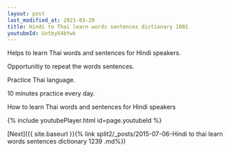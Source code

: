 ```yaml
---
layout: post
last_modified_at: 2021-03-29
title: Hindi to Thai learn words sentences dictionary 1001 
youtubeId: UvtbyX4bYwk
---
```

 
 
Helps to learn Thai words and sentences for Hindi speakers.

Opportunitiy to repeat the words sentences. 

Practice Thai language. 
 
10 minutes practice every day. 
 
How to learn Thai words and sentences for Hindi speakers 
 
{% include youtubePlayer.html id=page.youtubeId %}
 
 
[Next]({{ site.baseurl }}{% link  split2/_posts/2015-07-06-Hindi to thai learn words sentences dictionary 1239 .md%})
 
